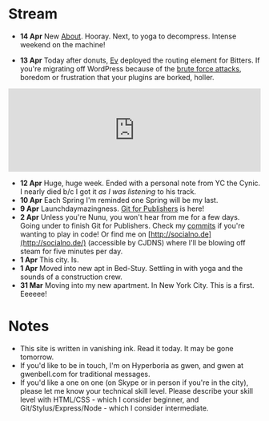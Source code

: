Stream
======

+ **14 Apr** New [About](http://gwenbell.com/about). Hooray. Next, to yoga to decompress. Intense weekend on the machine!

+ **13 Apr** Today after donuts, [Ev](http://www.evbogue.com) deployed the routing element for Bitters. If you're migrating off WordPress because of the [brute force attacks](http://arstechnica.com/security/2013/04/huge-attack-on-wordpress-sites-could-spawn-never-before-seen-super-botnet/), boredom or frustration that your plugins are borked, holler.

<iframe width="100%" height="166" scrolling="no" frameborder="no" src="https://w.soundcloud.com/player/?url=http%3A%2F%2Fapi.soundcloud.com%2Ftracks%2F87462442&amp;color=666666&amp;auto_play=false&amp;show_artwork=true"></iframe>

+ **12 Apr** Huge, huge week. Ended with a personal note from YC the Cynic. I nearly died b/c I got it _as I was listening_ to his track.
+ **10 Apr** Each Spring I'm reminded one Spring will be my last.
+ **9 Apr** Launchdaymazingness. [Git for Publishers](http://git.gwenbell.com/) is here!
+ **2 Apr** Unless you're Nunu, you won't hear from me for a few days. Going under to finish Git for Publishers. Check my [commits](http://github.com/gwenbell) if you're wanting to play in code! Or find me on [http://socialno.de](http://socialno.de/) (accessible by CJDNS) where I'll be blowing off steam for five minutes per day.
+ **1 Apr** This city. Is. 
+ **1 Apr** Moved into new apt in Bed-Stuy. Settling in with yoga and the sounds of a construction crew. 
+ **31 Mar** Moving into my new apartment. In New York City. This is a first. Eeeeee!

Notes
=====

+ This site is written in vanishing ink. Read it today. It may be gone tomorrow.
+ If you'd like to be in touch, I'm on Hyperboria as gwen, and gwen at gwenbell.com for traditional messages.
+ If you'd like a one on one (on Skype or in person if you're in the city), please let me know your technical skill level. Please describe your skill level with HTML/CSS - which I consider beginner, and Git/Stylus/Express/Node - which I consider intermediate.